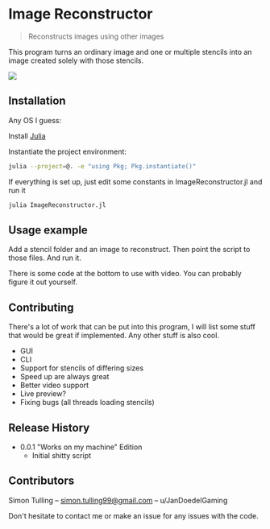 # Image Reconstructor
> Reconstructs images using other images

This program turns an ordinary image and one or multiple stencils into an image created solely with those stencils. 

![](header.png)

## Installation

Any OS I guess:

Install [Julia](https://julialang.org/)

Instantiate the project environment:
```sh
julia --project=@. -e "using Pkg; Pkg.instantiate()"
```

If everything is set up, just edit some constants in ImageReconstructor.jl and run it

```sh
julia ImageReconstructor.jl
```

## Usage example

Add a stencil folder and an image to reconstruct.
Then point the script to those files.
And run it.

There is some code at the bottom to use with video.
You can probably figure it out yourself.

## Contributing

There's a lot of work that can be put into this program, I will list some stuff that would be great if implemented.
Any other stuff is also cool.

* GUI
* CLI
* Support for stencils of differing sizes
* Speed up are always great
* Better video support
* Live preview?
* Fixing bugs (all threads loading stencils)

## Release History

* 0.0.1 "Works on my machine" Edition
  * Initial shitty script

## Contributors

Simon Tulling – simon.tulling99@gmail.com – u/JanDoedelGaming

Don't hesitate to contact me or make an issue for any issues with the code.
